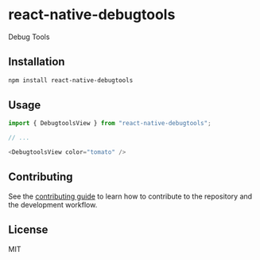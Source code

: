 # react-native-debugtools

Debug Tools

## Installation

```sh
npm install react-native-debugtools
```

## Usage

```js
import { DebugtoolsView } from "react-native-debugtools";

// ...

<DebugtoolsView color="tomato" />
```

## Contributing

See the [contributing guide](CONTRIBUTING.md) to learn how to contribute to the repository and the development workflow.

## License

MIT
